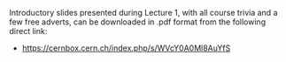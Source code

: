 Introductory slides presented during Lecture 1, with all course trivia and a few free adverts, can be downloaded in .pdf format from the following direct link: 
* https://cernbox.cern.ch/index.php/s/WVcY0A0Ml8AuYfS

